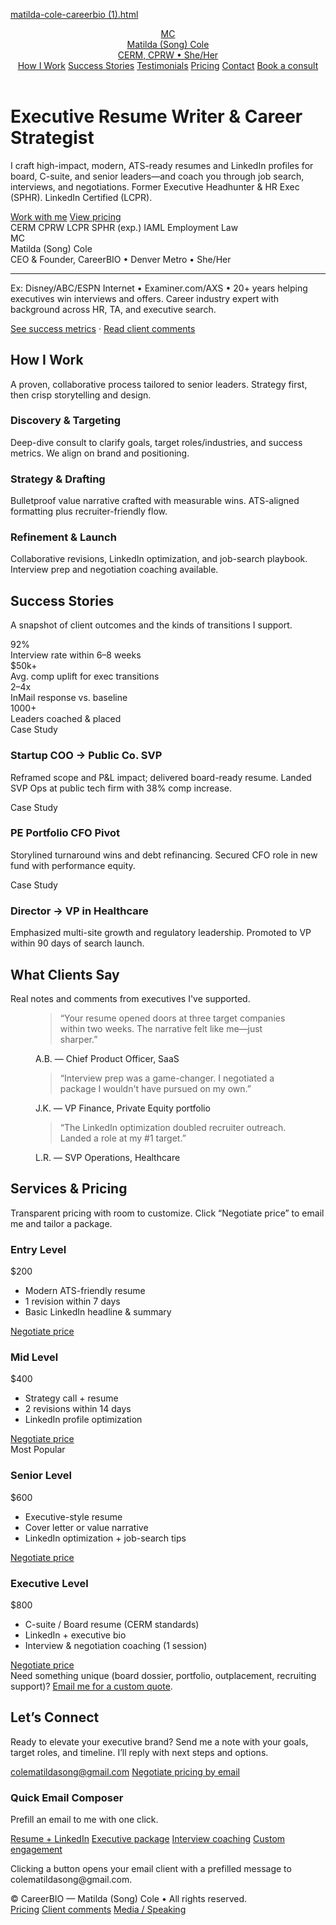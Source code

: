 [matilda-cole-careerbio (1).html](https://github.com/user-attachments/files/21908842/matilda-cole-careerbio.1.html)
<!DOCTYPE html>
<html lang="en">
<head>
  <meta charset="utf-8" />
  <meta name="viewport" content="width=device-width, initial-scale=1" />
  <title>Matilda (Song) Cole – CareerBIO</title>
  <meta name="description" content="Executive Resume Writer & Career Strategist – Matilda (Song) Cole, CERM, CPRW. Success stories, testimonials, services & pricing." />
  <script src="https://cdn.tailwindcss.com"></script>
  <style>
    html { scroll-behavior: smooth; }
  </style>
</head>
<body class="bg-neutral-50 text-neutral-900">
  <!-- Header -->
  <header class="sticky top-0 z-40 backdrop-blur bg-white/80 border-b">
    <div class="mx-auto max-w-6xl px-4 py-3 flex items-center justify-between">
      <a href="#top" class="flex items-center gap-3">
        <div class="h-10 w-10 rounded-2xl bg-neutral-900 text-white grid place-items-center font-bold">MC</div>
        <div class="leading-tight">
          <div class="font-bold">Matilda (Song) Cole</div>
          <div class="text-xs text-neutral-600">CERM, CPRW • She/Her</div>
        </div>
      </a>
      <nav class="hidden md:flex items-center gap-6 text-sm">
        <a href="#how" class="hover:text-neutral-600">How I Work</a>
        <a href="#success" class="hover:text-neutral-600">Success Stories</a>
        <a href="#testimonials" class="hover:text-neutral-600">Testimonials</a>
        <a href="#pricing" class="hover:text-neutral-600">Pricing</a>
        <a href="#contact" class="hover:text-neutral-600">Contact</a>
        <a href="mailto:colematildasong@gmail.com?subject=Book%20intro%20consult&body=Hi%20Matilda%2C%0A%0AI%27d%20like%20to%20book%20a%2020%E2%80%9330%20minute%20intro%20call%20to%20discuss%20my%20goals." class="inline-flex items-center rounded-xl px-4 py-2 bg-neutral-900 text-white font-semibold hover:bg-neutral-800">Book a consult</a>
      </nav>
    </div>
  </header>

  <!-- Hero -->
  <main id="top" class="mx-auto max-w-6xl px-4 py-14 md:py-20">
    <div class="grid md:grid-cols-2 gap-8 items-center">
      <div>
        <h1 class="text-3xl md:text-5xl font-extrabold tracking-tight">Executive Resume Writer & Career Strategist</h1>
        <p class="mt-4 text-neutral-700 leading-relaxed">
          I craft high-impact, modern, ATS-ready resumes and LinkedIn profiles for board, C-suite,
          and senior leaders—and coach you through job search, interviews, and negotiations.
          Former Executive Headhunter & HR Exec (SPHR). LinkedIn Certified (LCPR).
        </p>
        <div class="mt-6 flex flex-wrap gap-3">
          <a href="mailto:colematildasong@gmail.com?subject=Inquiry%20%E2%80%93%20Resume%20%26%20LinkedIn&body=Hi%20Matilda%2C%20I%27d%20like%20help%20with%20my%20resume%20and%20LinkedIn.%20My%20target%20role%2Findustry%20is%E2%80%A6" class="inline-flex items-center rounded-xl px-5 py-3 bg-neutral-900 text-white font-semibold hover:bg-neutral-800">Work with me</a>
          <a href="#pricing" class="inline-flex items-center rounded-xl px-5 py-3 border font-semibold hover:bg-neutral-50">View pricing</a>
        </div>
        <div class="mt-6 flex flex-wrap items-center gap-2 text-xs text-neutral-600">
          <span class="px-2 py-1 rounded-full border">CERM</span>
          <span class="px-2 py-1 rounded-full border">CPRW</span>
          <span class="px-2 py-1 rounded-full border">LCPR</span>
          <span class="px-2 py-1 rounded-full border">SPHR (exp.)</span>
          <span class="px-2 py-1 rounded-full border">IAML Employment Law</span>
        </div>
      </div>
      <div class="md:pl-8">
        <div class="relative">
          <div class="absolute -inset-1 rounded-3xl bg-gradient-to-r from-neutral-200 to-neutral-100 blur" aria-hidden></div>
          <div class="relative rounded-3xl border bg-white p-6 shadow-sm">
            <div class="flex items-center gap-4">
              <div class="h-16 w-16 rounded-2xl bg-neutral-900 text-white grid place-items-center text-xl font-bold">MC</div>
              <div>
                <div class="font-semibold">Matilda (Song) Cole</div>
                <div class="text-xs text-neutral-600">CEO &amp; Founder, CareerBIO • Denver Metro • She/Her</div>
              </div>
            </div>
            <hr class="my-4" />
            <p class="text-sm text-neutral-700 leading-relaxed">
              Ex: Disney/ABC/ESPN Internet • Examiner.com/AXS • 20+ years helping executives
              win interviews and offers. Career industry expert with background across HR, TA,
              and executive search.
            </p>
            <div class="mt-4 text-sm">
              <a href="#success" class="underline">See success metrics</a> · 
              <a href="#testimonials" class="underline">Read client comments</a>
            </div>
          </div>
        </div>
      </div>
    </div>
  </main>

  <!-- How I Work -->
  <section id="how" class="bg-neutral-50 border-y">
    <div class="mx-auto max-w-6xl px-4 py-14 md:py-20">
      <h2 class="text-2xl md:text-3xl font-extrabold">How I Work</h2>
      <p class="mt-3 text-neutral-700 max-w-3xl">
        A proven, collaborative process tailored to senior leaders. Strategy first, then crisp storytelling and design.
      </p>
      <div class="mt-8 grid md:grid-cols-3 gap-6">
        <div class="rounded-2xl bg-white border p-6 shadow-sm">
          <h3 class="font-semibold text-lg">Discovery &amp; Targeting</h3>
          <p class="mt-2 text-sm text-neutral-700">Deep-dive consult to clarify goals, target roles/industries, and success metrics. We align on brand and positioning.</p>
        </div>
        <div class="rounded-2xl bg-white border p-6 shadow-sm">
          <h3 class="font-semibold text-lg">Strategy &amp; Drafting</h3>
          <p class="mt-2 text-sm text-neutral-700">Bulletproof value narrative crafted with measurable wins. ATS-aligned formatting plus recruiter-friendly flow.</p>
        </div>
        <div class="rounded-2xl bg-white border p-6 shadow-sm">
          <h3 class="font-semibold text-lg">Refinement &amp; Launch</h3>
          <p class="mt-2 text-sm text-neutral-700">Collaborative revisions, LinkedIn optimization, and job-search playbook. Interview prep and negotiation coaching available.</p>
        </div>
      </div>
    </div>
  </section>

  <!-- Success Stories -->
  <section id="success" class="mx-auto max-w-6xl px-4 py-14 md:py-20">
    <h2 class="text-2xl md:text-3xl font-extrabold">Success Stories</h2>
    <p class="mt-3 text-neutral-700 max-w-3xl">A snapshot of client outcomes and the kinds of transitions I support.</p>
    <div class="mt-8 grid sm:grid-cols-2 md:grid-cols-4 gap-4">
      <div class="rounded-2xl bg-white/70 backdrop-blur shadow-sm border p-6 text-center">
        <div class="text-3xl md:text-4xl font-extrabold">92%</div>
        <div class="text-sm text-neutral-600 mt-1">Interview rate within 6–8 weeks</div>
      </div>
      <div class="rounded-2xl bg-white/70 backdrop-blur shadow-sm border p-6 text-center">
        <div class="text-3xl md:text-4xl font-extrabold">$50k+</div>
        <div class="text-sm text-neutral-600 mt-1">Avg. comp uplift for exec transitions</div>
      </div>
      <div class="rounded-2xl bg-white/70 backdrop-blur shadow-sm border p-6 text-center">
        <div class="text-3xl md:text-4xl font-extrabold">2–4x</div>
        <div class="text-sm text-neutral-600 mt-1">InMail response vs. baseline</div>
      </div>
      <div class="rounded-2xl bg-white/70 backdrop-blur shadow-sm border p-6 text-center">
        <div class="text-3xl md:text-4xl font-extrabold">1000+</div>
        <div class="text-sm text-neutral-600 mt-1">Leaders coached &amp; placed</div>
      </div>
    </div>
    <div class="mt-10 grid md:grid-cols-3 gap-6">
      <div class="rounded-2xl bg-white border p-6 shadow-sm">
        <div class="text-sm font-semibold text-neutral-500">Case Study</div>
        <h3 class="mt-1 font-semibold">Startup COO → Public Co. SVP</h3>
        <p class="mt-2 text-sm text-neutral-700">Reframed scope and P&amp;L impact; delivered board-ready resume. Landed SVP Ops at public tech firm with 38% comp increase.</p>
      </div>
      <div class="rounded-2xl bg-white border p-6 shadow-sm">
        <div class="text-sm font-semibold text-neutral-500">Case Study</div>
        <h3 class="mt-1 font-semibold">PE Portfolio CFO Pivot</h3>
        <p class="mt-2 text-sm text-neutral-700">Storylined turnaround wins and debt refinancing. Secured CFO role in new fund with performance equity.</p>
      </div>
      <div class="rounded-2xl bg-white border p-6 shadow-sm">
        <div class="text-sm font-semibold text-neutral-500">Case Study</div>
        <h3 class="mt-1 font-semibold">Director → VP in Healthcare</h3>
        <p class="mt-2 text-sm text-neutral-700">Emphasized multi-site growth and regulatory leadership. Promoted to VP within 90 days of search launch.</p>
      </div>
    </div>
  </section>

  <!-- Testimonials -->
  <section id="testimonials" class="bg-neutral-50 border-y">
    <div class="mx-auto max-w-6xl px-4 py-14 md:py-20">
      <h2 class="text-2xl md:text-3xl font-extrabold">What Clients Say</h2>
      <p class="mt-3 text-neutral-700 max-w-3xl">Real notes and comments from executives I've supported.</p>
      <div class="mt-8 grid md:grid-cols-3 gap-6">
        <figure class="rounded-2xl bg-white shadow-sm border p-6">
          <blockquote class="text-neutral-800 leading-relaxed">“Your resume opened doors at three target companies within two weeks. The narrative felt like me—just sharper.”</blockquote>
          <figcaption class="mt-4 text-sm text-neutral-600"><span class="font-semibold text-neutral-800">A.B.</span> — Chief Product Officer, SaaS</figcaption>
        </figure>
        <figure class="rounded-2xl bg-white shadow-sm border p-6">
          <blockquote class="text-neutral-800 leading-relaxed">“Interview prep was a game-changer. I negotiated a package I wouldn't have pursued on my own.”</blockquote>
          <figcaption class="mt-4 text-sm text-neutral-600"><span class="font-semibold text-neutral-800">J.K.</span> — VP Finance, Private Equity portfolio</figcaption>
        </figure>
        <figure class="rounded-2xl bg-white shadow-sm border p-6">
          <blockquote class="text-neutral-800 leading-relaxed">“The LinkedIn optimization doubled recruiter outreach. Landed a role at my #1 target.”</blockquote>
          <figcaption class="mt-4 text-sm text-neutral-600"><span class="font-semibold text-neutral-800">L.R.</span> — SVP Operations, Healthcare</figcaption>
        </figure>
      </div>
    </div>
  </section>

  <!-- Pricing -->
  <section id="pricing" class="mx-auto max-w-6xl px-4 py-14 md:py-20">
    <h2 class="text-2xl md:text-3xl font-extrabold">Services &amp; Pricing</h2>
    <p class="mt-3 text-neutral-700 max-w-3xl">Transparent pricing with room to customize. Click “Negotiate price” to email me and tailor a package.</p>
    <div class="mt-8 grid md:grid-cols-4 gap-6">
      <!-- Entry Level -->
      <div class="relative rounded-2xl border shadow-sm p-6 flex flex-col gap-4 bg-white">
        <h3 class="text-lg font-semibold">Entry Level</h3>
        <div class="text-4xl font-extrabold">$200</div>
        <ul class="text-sm text-neutral-700 space-y-2">
          <li class="flex items-start gap-2"><span class="mt-1 inline-block h-2 w-2 rounded-full bg-neutral-800"></span>Modern ATS-friendly resume</li>
          <li class="flex items-start gap-2"><span class="mt-1 inline-block h-2 w-2 rounded-full bg-neutral-800"></span>1 revision within 7 days</li>
          <li class="flex items-start gap-2"><span class="mt-1 inline-block h-2 w-2 rounded-full bg-neutral-800"></span>Basic LinkedIn headline &amp; summary</li>
        </ul>
        <a href="mailto:colematildasong@gmail.com?subject=Negotiation%20request%20%E2%80%93%20Entry%20Level&body=Hi%20Matilda%2C%0A%0AI%27d%20like%20to%20discuss%20the%20Entry%20Level%20package%20%28200%20USD%29.%20My%20goals%20and%20timeline%20are%3A%0A" class="mt-4 inline-flex items-center justify-center rounded-xl px-4 py-2 text-sm font-semibold bg-neutral-900 text-white hover:bg-neutral-800">Negotiate price</a>
      </div>
      <!-- Mid Level -->
      <div class="relative rounded-2xl border shadow-sm p-6 flex flex-col gap-4 bg-white">
        <h3 class="text-lg font-semibold">Mid Level</h3>
        <div class="text-4xl font-extrabold">$400</div>
        <ul class="text-sm text-neutral-700 space-y-2">
          <li class="flex items-start gap-2"><span class="mt-1 inline-block h-2 w-2 rounded-full bg-neutral-800"></span>Strategy call + resume</li>
          <li class="flex items-start gap-2"><span class="mt-1 inline-block h-2 w-2 rounded-full bg-neutral-800"></span>2 revisions within 14 days</li>
          <li class="flex items-start gap-2"><span class="mt-1 inline-block h-2 w-2 rounded-full bg-neutral-800"></span>LinkedIn profile optimization</li>
        </ul>
        <a href="mailto:colematildasong@gmail.com?subject=Negotiation%20request%20%E2%80%93%20Mid%20Level&body=Hi%20Matilda%2C%0A%0AI%27d%20like%20to%20discuss%20the%20Mid%20Level%20package%20%28400%20USD%29.%20My%20goals%20and%20timeline%20are%3A%0A" class="mt-4 inline-flex items-center justify-center rounded-xl px-4 py-2 text-sm font-semibold bg-neutral-900 text-white hover:bg-neutral-800">Negotiate price</a>
      </div>
      <!-- Senior Level -->
      <div class="relative rounded-2xl border shadow-sm p-6 flex flex-col gap-4 bg-white ring-2 ring-indigo-600">
        <span class="absolute -top-3 left-1/2 -translate-x-1/2 text-xs px-2 py-1 rounded-full bg-indigo-600 text-white shadow">Most Popular</span>
        <h3 class="text-lg font-semibold">Senior Level</h3>
        <div class="text-4xl font-extrabold">$600</div>
        <ul class="text-sm text-neutral-700 space-y-2">
          <li class="flex items-start gap-2"><span class="mt-1 inline-block h-2 w-2 rounded-full bg-neutral-800"></span>Executive-style resume</li>
          <li class="flex items-start gap-2"><span class="mt-1 inline-block h-2 w-2 rounded-full bg-neutral-800"></span>Cover letter or value narrative</li>
          <li class="flex items-start gap-2"><span class="mt-1 inline-block h-2 w-2 rounded-full bg-neutral-800"></span>LinkedIn optimization + job-search tips</li>
        </ul>
        <a href="mailto:colematildasong@gmail.com?subject=Negotiation%20request%20%E2%80%93%20Senior%20Level&body=Hi%20Matilda%2C%0A%0AI%27d%20like%20to%20discuss%20the%20Senior%20Level%20package%20%28600%20USD%29.%20My%20goals%20and%20timeline%20are%3A%0A" class="mt-4 inline-flex items-center justify-center rounded-xl px-4 py-2 text-sm font-semibold bg-neutral-900 text-white hover:bg-neutral-800">Negotiate price</a>
      </div>
      <!-- Executive Level -->
      <div class="relative rounded-2xl border shadow-sm p-6 flex flex-col gap-4 bg-white">
        <h3 class="text-lg font-semibold">Executive Level</h3>
        <div class="text-4xl font-extrabold">$800</div>
        <ul class="text-sm text-neutral-700 space-y-2">
          <li class="flex items-start gap-2"><span class="mt-1 inline-block h-2 w-2 rounded-full bg-neutral-800"></span>C-suite / Board resume (CERM standards)</li>
          <li class="flex items-start gap-2"><span class="mt-1 inline-block h-2 w-2 rounded-full bg-neutral-800"></span>LinkedIn + executive bio</li>
          <li class="flex items-start gap-2"><span class="mt-1 inline-block h-2 w-2 rounded-full bg-neutral-800"></span>Interview &amp; negotiation coaching (1 session)</li>
        </ul>
        <a href="mailto:colematildasong@gmail.com?subject=Negotiation%20request%20%E2%80%93%20Executive%20Level&body=Hi%20Matilda%2C%0A%0AI%27d%20like%20to%20discuss%20the%20Executive%20Level%20package%20%28800%20USD%29.%20My%20goals%20and%20timeline%20are%3A%0A" class="mt-4 inline-flex items-center justify-center rounded-xl px-4 py-2 text-sm font-semibold bg-neutral-900 text-white hover:bg-neutral-800">Negotiate price</a>
      </div>
    </div>
    <div class="mt-8 text-sm text-neutral-600">
      Need something unique (board dossier, portfolio, outplacement, recruiting support)? 
      <a class="underline" href="mailto:colematildasong@gmail.com?subject=Custom%20engagement%20request&body=Hi%20Matilda%2C%20I%27d%20like%20a%20custom%20package%20for%20%E2%80%A6">Email me for a custom quote</a>.
    </div>
  </section>

  <!-- Contact -->
  <section id="contact" class="mx-auto max-w-6xl px-4 py-14 md:py-20">
    <div class="grid md:grid-cols-2 gap-8 items-start">
      <div>
        <h2 class="text-2xl md:text-3xl font-extrabold">Let’s Connect</h2>
        <p class="mt-3 text-neutral-700">Ready to elevate your executive brand? Send me a note with your goals, target roles, and timeline. I’ll reply with next steps and options.</p>
        <div class="mt-6 flex flex-col gap-3 text-sm">
          <a href="mailto:colematildasong@gmail.com?subject=General%20inquiry&body=Hi%20Matilda%2C%20%E2%80%A6" class="underline">colematildasong@gmail.com</a>
          <a href="mailto:colematildasong@gmail.com?subject=Negotiation%20request&body=Hi%20Matilda%2C%20I%27d%20like%20to%20negotiate%20pricing%20for%20%E2%80%A6" class="underline">Negotiate pricing by email</a>
        </div>
      </div>
      <div class="rounded-2xl border bg-white p-6 shadow-sm">
        <h3 class="font-semibold">Quick Email Composer</h3>
        <p class="mt-2 text-sm text-neutral-700">Prefill an email to me with one click.</p>
        <div class="mt-4 grid gap-3 sm:grid-cols-2">
          <a href="mailto:colematildasong@gmail.com?subject=Resume%20%2B%20LinkedIn&body=Hi%20Matilda%2C%20I%27m%20targeting%20%E2%80%A6%20and%20need%20resume%20%2B%20LinkedIn%20help." class="rounded-xl border px-4 py-3 text-sm font-semibold hover:bg-neutral-50">Resume + LinkedIn</a>
          <a href="mailto:colematildasong@gmail.com?subject=Executive%20package&body=Hi%20Matilda%2C%20I%27d%20like%20the%20Executive%20package%20and%20have%20these%20questions%3A%20%E2%80%A6" class="rounded-xl border px-4 py-3 text-sm font-semibold hover:bg-neutral-50">Executive package</a>
          <a href="mailto:colematildasong@gmail.com?subject=Interview%20coaching&body=Hi%20Matilda%2C%20I%20have%20interviews%20coming%20up%20and%20want%20coaching%20on%20%E2%80%A6" class="rounded-xl border px-4 py-3 text-sm font-semibold hover:bg-neutral-50">Interview coaching</a>
          <a href="mailto:colematildasong@gmail.com?subject=Custom%20engagement&body=Hi%20Matilda%2C%20I%27m%20looking%20for%20a%20custom%20scope%20involving%20%E2%80%A6" class="rounded-xl border px-4 py-3 text-sm font-semibold hover:bg-neutral-50">Custom engagement</a>
        </div>
        <p class="mt-4 text-xs text-neutral-500">Clicking a button opens your email client with a prefilled message to <span class="font-semibold">colematildasong@gmail.com</span>.</p>
      </div>
    </div>
  </section>

  <!-- Footer -->
  <footer class="border-t">
    <div class="mx-auto max-w-6xl px-4 py-8 text-sm text-neutral-600 flex flex-col md:flex-row gap-2 items-center justify-between">
      <div>© <span id="year"></span> CareerBIO — Matilda (Song) Cole • All rights reserved.</div>
      <div class="flex items-center gap-4">
        <a href="#pricing" class="underline">Pricing</a>
        <a href="#testimonials" class="underline">Client comments</a>
        <a href="mailto:colematildasong@gmail.com?subject=Media%20%2F%20Speaking&body=Hi%20Matilda%2C%20I%27m%20inquiring%20about%20media%2Fspeaking%20%E2%80%A6" class="underline">Media / Speaking</a>
      </div>
    </div>
  </footer>

  <script>
    document.getElementById('year').textContent = new Date().getFullYear();
  </script>
</body>
</html>
